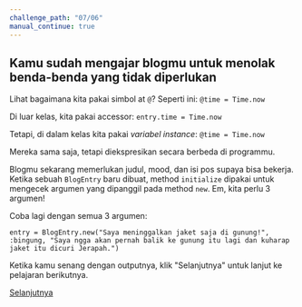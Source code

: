 ```yaml
---
challenge_path: "07/06"
manual_continue: true
---
```


## Kamu sudah mengajar blogmu untuk menolak benda-benda yang tidak diperlukan

Lihat bagaimana kita pakai simbol at `@`? Seperti ini: `@time = Time.now`

Di luar kelas, kita pakai accessor: `entry.time = Time.now`

Tetapi, di dalam kelas kita pakai *variabel instance*: `@time = Time.now`

Mereka sama saja, tetapi diekspresikan secara berbeda di programmu.

Blogmu sekarang memerlukan judul, mood, dan isi pos supaya bisa bekerja. Ketika sebuah `BlogEntry` baru dibuat, method `initialize` dipakai untuk mengecek argumen yang dipanggil pada method `new`. Em, kita perlu 3 argumen!

Coba lagi dengan semua 3 argumen:

`entry = BlogEntry.new("Saya meninggalkan jaket saja di gunung!", :bingung, "Saya ngga akan pernah balik ke gunung itu lagi dan kuharap jaket itu dicuri Jerapah.")`

Ketika kamu senang dengan outputnya, klik "Selanjutnya" untuk lanjut ke pelajaran berikutnya.

<div class="cta-with-btn">
	<a href="../08/01.html" class="btn-cta btn-cta-selanjutnya js-challenge-link">Selanjutnya</a>
</div>
